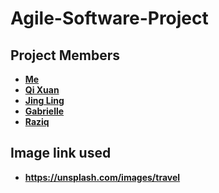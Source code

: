 # Agile-Software-Project

## Project Members

* **[Me](https://github.com/kheehing)**
* **[Qi Xuan](https://github.com/jongzzz)**
* **[Jing Ling](https://github.com/Qixuan-Codes)**
* **[Gabrielle](https://github.com/Gabrielle-97)**
* **[Raziq](https://github.com/RaziqAhZiq)**

## Image link used

* **https://unsplash.com/images/travel**

